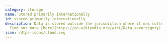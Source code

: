 ```yaml
---
category: storage
name: Stored primarily internationally
id: stored_primarily_internationally
description: Data is stored outside the jurisdiction where it was collected.
  Find out more [here](https://en.wikipedia.org/wiki/Data_sovereignty)
icon: /dtpr-icons/cloud.svg
---
```

